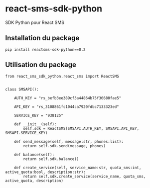 # react-sms-sdk-python


SDK Python pour React SMS


## Installation du package


    pip install reactsms-sdk-python==0.2


## Utilisation du package


    from react_sms_sdk_python.react_sms import ReactSMS


    class SMSAPI():

        AUTH_KEY = "rs_befb3ee389cf3a44864b75f36680fae5"

        API_KEY = "rs_3108861fc1044ca7920fdbc7133323ed"

        SERVICE_KEY = "938125"

        def __init__(self):
            self.sdk = ReactSMS(SMSAPI.AUTH_KEY, SMSAPI.API_KEY, SMSAPI.SERVICE_KEY)
        
        def send_message(self, message:str, phones:list):
            return self.sdk.send(message, phones)
        
        def balance(self):
            return self.sdk.balance()

        def create_service(self, service_name:str, quota_sms:int, active_quota:bool, description:str):
            return self.sdk.create_service(service_name, quota_sms, active_quota, description)